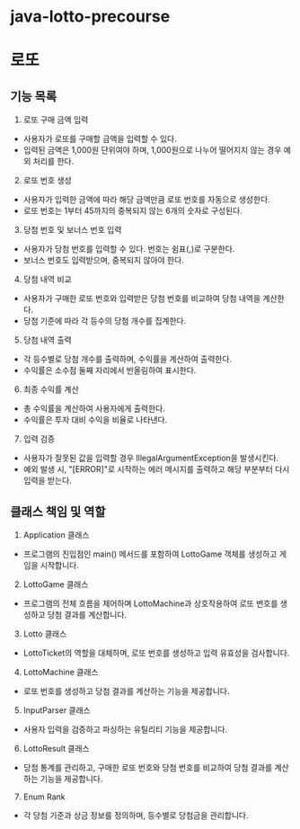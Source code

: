 # java-lotto-precourse

# 로또 

## 기능 목록
1. 로또 구매 금액 입력
- 사용자가 로또를 구매할 금액을 입력할 수 있다.
- 입력된 금액은 1,000원 단위여야 하며, 1,000원으로 나누어 떨어지지 않는 경우 예외 처리를 한다.

2. 로또 번호 생성
- 사용자가 입력한 금액에 따라 해당 금액만큼 로또 번호를 자동으로 생성한다.
- 로또 번호는 1부터 45까지의 중복되지 않는 6개의 숫자로 구성된다.

3. 당첨 번호 및 보너스 번호 입력
- 사용자가 당첨 번호를 입력할 수 있다. 번호는 쉼표(,)로 구분한다.
- 보너스 번호도 입력받으며, 중복되지 않아야 한다.

4. 당첨 내역 비교
- 사용자가 구매한 로또 번호와 입력받은 당첨 번호를 비교하여 당첨 내역을 계산한다.
- 당첨 기준에 따라 각 등수의 당첨 개수를 집계한다.

5. 당첨 내역 출력
- 각 등수별로 당첨 개수를 출력하며, 수익률을 계산하여 출력한다.
- 수익률은 소수점 둘째 자리에서 반올림하여 표시한다.

6. 최종 수익률 계산
- 총 수익률을 계산하여 사용자에게 출력한다.
- 수익률은 투자 대비 수익을 비율로 나타낸다.

7. 입력 검증
- 사용자가 잘못된 값을 입력할 경우 IllegalArgumentException을 발생시킨다.
- 예외 발생 시, "[ERROR]"로 시작하는 에러 메시지를 출력하고 해당 부분부터 다시 입력을 받는다.

## 클래스 책임 및 역할 
1. Application 클래스
- 프로그램의 진입점인 main() 메서드를 포함하여 LottoGame 객체를 생성하고 게임을 시작합니다.

2. LottoGame 클래스
- 프로그램의 전체 흐름을 제어하며 LottoMachine과 상호작용하여 로또 번호를 생성하고 당첨 결과를 계산합니다.

3. Lotto 클래스
- LottoTicket의 역할을 대체하며, 로또 번호를 생성하고 입력 유효성을 검사합니다.

4. LottoMachine 클래스
- 로또 번호를 생성하고 당첨 결과를 계산하는 기능을 제공합니다.

5. InputParser 클래스
- 사용자 입력을 검증하고 파싱하는 유틸리티 기능을 제공합니다.

6. LottoResult 클래스
- 당첨 통계를 관리하고, 구매한 로또 번호와 당첨 번호를 비교하여 당첨 결과를 계산하는 기능을 제공합니다.

7. Enum Rank 
- 각 당첨 기준과 상금 정보를 정의하며, 등수별로 당첨금을 관리합니다.
